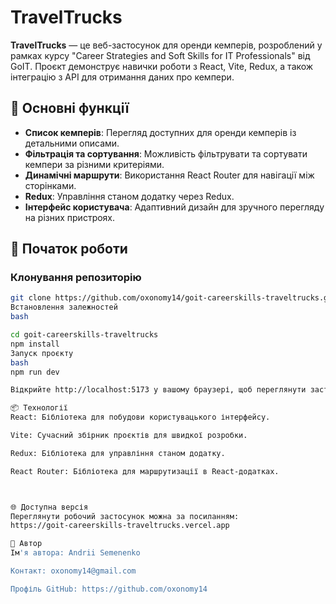 # TravelTrucks

**TravelTrucks** — це веб-застосунок для оренди кемперів, розроблений у рамках курсу "Career Strategies and Soft Skills for IT Professionals" від GoIT. Проєкт демонструє навички роботи з React, Vite, Redux, а також інтеграцію з API для отримання даних про кемпери.

## 🔧 Основні функції

- **Список кемперів**: Перегляд доступних для оренди кемперів із детальними описами.
- **Фільтрація та сортування**: Можливість фільтрувати та сортувати кемпери за різними критеріями.
- **Динамічні маршрути**: Використання React Router для навігації між сторінками.
- **Redux**: Управління станом додатку через Redux.
- **Інтерфейс користувача**: Адаптивний дизайн для зручного перегляду на різних пристроях.

## 🚀 Початок роботи

### Клонування репозиторію

```bash
git clone https://github.com/oxonomy14/goit-careerskills-traveltrucks.git
Встановлення залежностей
bash

cd goit-careerskills-traveltrucks
npm install
Запуск проєкту
bash
npm run dev

Відкрийте http://localhost:5173 у вашому браузері, щоб переглянути застосунок.

📦 Технології
React: Бібліотека для побудови користувацького інтерфейсу.

Vite: Сучасний збірник проєктів для швидкої розробки.

Redux: Бібліотека для управління станом додатку.

React Router: Бібліотека для маршрутизації в React-додатках.



🌐 Доступна версія
Переглянути робочий застосунок можна за посиланням:
https://goit-careerskills-traveltrucks.vercel.app

👤 Автор
Ім'я автора: Andrii Semenenko

Контакт: oxonomy14@gmail.com

Профіль GitHub: https://github.com/oxonomy14